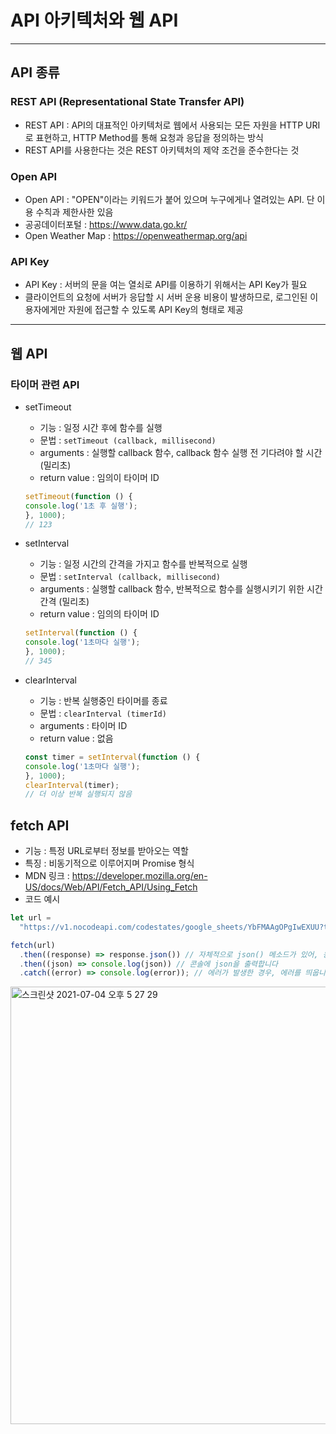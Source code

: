 # API 아키텍처와 웹 API

***

## API 종류

### REST API (Representational State Transfer API)
- REST API : API의 대표적인 아키텍처로 웹에서 사용되는 모든 자원을 HTTP URI로 표현하고, HTTP Method를 통해 요청과 응답을 정의하는 방식
- REST API를 사용한다는 것은 REST 아키텍처의 제약 조건을 준수한다는 것

### Open API
- Open API : "OPEN"이라는 키워드가 붙어 있으며 누구에게나 열려있는 API. 단 이용 수칙과 제한사한 있음
- 공공데이터포털 : https://www.data.go.kr/
- Open Weather Map : https://openweathermap.org/api

### API Key
- API Key : 서버의 문을 여는 열쇠로 API를 이용하기 위해서는 API Key가 필요
- 클라이언트의 요청에 서버가 응답할 시 서버 운용 비용이 발생하므로, 로그인된 이용자에게만 자원에 접근할 수 있도록 API Key의 형태로 제공

***

## 웹 API

### 타이머 관련 API

- setTimeout
  - 기능 : 일정 시간 후에 함수를 실행
  - 문법 : ```setTimeout (callback, millisecond)```
  - arguments : 실행할 callback 함수, callback 함수 실행 전 기다려야 할 시간 (밀리초)
  - return value : 임의이 타이머 ID
  ```js
  setTimeout(function () {
  console.log('1초 후 실행');
  }, 1000);
  // 123
  ```

- setInterval
  - 기능 : 일정 시간의 간격을 가지고 함수를 반복적으로 실행
  - 문법 : ```setInterval (callback, millisecond)```
  - arguments : 실행할 callback 함수, 반복적으로 함수를 실행시키기 위한 시간 간격 (밀리초)
  - return value : 임의의 타이머 ID
  ```js
  setInterval(function () {
  console.log('1초마다 실행');
  }, 1000);
  // 345
  ```

- clearInterval
  - 기능 : 반복 실행중인 타이머를 종료
  - 문법 : ```clearInterval (timerId)```
  - arguments : 타이머 ID
  - return value : 없음
  ```js
  const timer = setInterval(function () {
  console.log('1초마다 실행');
  }, 1000);
  clearInterval(timer);
  // 더 이상 반복 실행되지 않음
  ```

## fetch API
- 기능 : 특정 URL로부터 정보를 받아오는 역할
- 특징 : 비동기적으로 이루어지며 Promise 형식
- MDN 링크 : https://developer.mozilla.org/en-US/docs/Web/API/Fetch_API/Using_Fetch
- 코드 예시
```js
let url =
  "https://v1.nocodeapi.com/codestates/google_sheets/YbFMAAgOPgIwEXUU?tabId=최신뉴스";

fetch(url)
  .then((response) => response.json()) // 자체적으로 json() 메소드가 있어, 응답을 JSON 형태로 변환시켜서 다음 Promise로 전달합니다
  .then((json) => console.log(json)) // 콘솔에 json을 출력합니다
  .catch((error) => console.log(error)); // 에러가 발생한 경우, 에러를 띄웁니다
```

  <img width="700" alt="스크린샷 2021-07-04 오후 5 27 29" src="https://user-images.githubusercontent.com/80403988/124378663-9334c100-dced-11eb-854d-bf821bdb6944.png">
